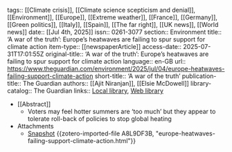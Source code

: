 tags:: [[Climate crisis]], [[Climate science scepticism and denial]], [[Environment]], [[Europe]], [[Extreme weather]], [[France]], [[Germany]], [[Green politics]], [[Italy]], [[Spain]], [[The far right]], [[UK news]], [[World news]]
date:: [[Jul 4th, 2025]]
issn:: 0261-3077
section:: Environment
title:: ‘A war of the truth’: Europe’s heatwaves are failing to spur support for climate action
item-type:: [[newspaperArticle]]
access-date:: 2025-07-31T17:01:55Z
original-title:: ‘A war of the truth’: Europe’s heatwaves are failing to spur support for climate action
language:: en-GB
url:: https://www.theguardian.com/environment/2025/jul/04/europe-heatwaves-failing-support-climate-action
short-title:: ‘A war of the truth’
publication-title:: The Guardian
authors:: [[Ajit Niranjan]], [[Elsie McDowell]]
library-catalog:: The Guardian
links:: [Local library](zotero://select/library/items/W7SIUBQS), [Web library](https://www.zotero.org/users/46463/items/W7SIUBQS)

- [[Abstract]]
	- Voters may feel hotter summers are ‘too much’ but they appear to tolerate roll-back of policies to stop global heating
- Attachments
	- [Snapshot](https://www.theguardian.com/environment/2025/jul/04/europe-heatwaves-failing-support-climate-action) {{zotero-imported-file A8L9DF3B, "europe-heatwaves-failing-support-climate-action.html"}}